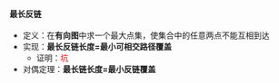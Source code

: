 #### 最长反链

* 定义：在**有向图**中求一个最大点集，使集合中的任意两点不能互相到达
* 实现：**最长反链长度=最小可相交路径覆盖**
  * 证明：<font color="red">坑</font>
* 对偶定理：**最长链长度=最小反链覆盖**

